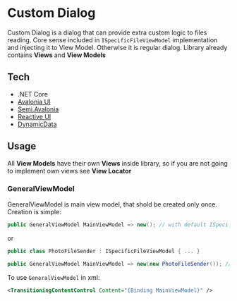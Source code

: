 # Custom Dialog
Custom Dialog is a dialog that can provide extra custom logic to files reading.
Core sense included in `ISpecificFileViewModel` implementation and injecting it to View Model. Otherwise it is regular dialog.
Library already contains **Views** and **View Models**
## Tech
- .NET Core
- [Avalonia UI](https://avaloniaui.net/)
- [Semi.Avalonia](https://github.com/irihitech/Semi.Avalonia)
- [Reactive UI](https://www.reactiveui.net/)
- [DynamicData](https://github.com/reactivemarbles/DynamicData)

## Usage
All **View Models** have their own **Views** inside library, so if you are not going to implement own views see **View Locator**
### GeneralViewModel
GeneralViewModel is main view model, that shold be created only once. Creation is simple:
```cs
public GeneralViewModel MainViewModel => new(); // with default ISpecificFileViewModel
```
or
```cs
public class PhotoFileSender : ISpecificFileViewModel { ... }
    
public GeneralViewModel MainViewModel => new(new PhotoFileSender()); // with custom ISpecificFileViewModel
```
To use `GeneralViewModel` in xml:
```xml
<TransitioningContentControl Content="{Binding MainViewModel}" />
```
